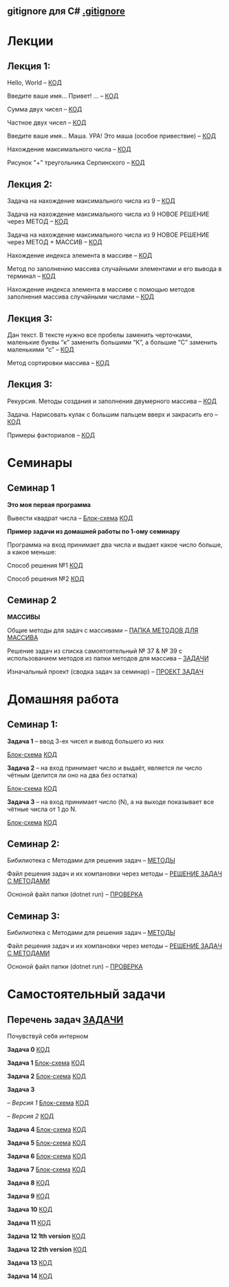 ## **gitignore для C#** [.gitignore](FirstSemi/.gitignore)

# Лекции

## Лекция 1:

Hello, World – [КОД](FirstLecture/Example001_HelloConsole/Program.cs)

Введите ваше имя... Привет! ... – [КОД](FirstLecture/Example002_HelloUser/Program.cs) 

Сумма двух чисел – [КОД](FirstLecture/Example003_Sum/Program.cs)

Частное двух чисел – [КОД](FirstLecture/Example004_Div/Program.cs)

Введите ваше имя... Маша. УРА! Это маша (особое привествие) – [КОД](FirstLecture/Example005_ConditionIfElse/Program.cs)

Нахождение максимального числа – [КОД](FirstLecture/Example006_Base/Program.cs)

Рисунок "+" треугольника Серпинского – [КОД](FirstLecture/Example007_Magic/Program.cs)

## Лекция 2:

Задача на нахождение максимального числа из 9 – [КОД](02Lecture/Example008_MaxFrom9/Program.cs)

Задача на нахождение максимального числа из 9 НОВОЕ РЕШЕНИЕ через МЕТОД – [КОД](02Lecture/Example008_MaxFrom9_Function/Program.cs)

Задача на нахождение максимального числа из 9 НОВОЕ РЕШЕНИЕ через МЕТОД + МАССИВ – [КОД](02Lecture/Example008_MaxFrom9_Massiv/Program.cs)

Нахождение индекса элемента в массиве – [КОД](02Lecture/Example009_FindArrayElement/Program.cs)

Метод по заполнению массива случайными элементами и его вывода в терминал – [КОД](02Lecture/Example010_ArrayLibrary/Program.cs)

Нахождение индекса элемента в массиве с помощью методов заполнения массива случайными числами – [КОД](02Lecture/Example009&010_FindArrayElementLibrary/Program.cs)

## Лекция 3:

Дан текст. В тексте нужно все пробелы заменить черточками, маленькие буквы “к” заменить большими “К”, а большие “С” заменить маленькими “с” – [КОД](03Lecture/Task01_SpaceTo_&kToK&CToc/Program.cs)

Метод сортировки массива – [КОД](03Lecture/Task02_ArraySorting/Program.cs)

## Лекция 3:

Рекурсия. Методы создания и заполнения двумерного массива – [КОД](04Lecture/Recursia/Program.cs)

Задача. Нарисовать кулак с большим пальцем вверх и закрасить его – [КОД](04Lecture/Task_FingerUp/Program.cs)

Примеры факториалов – [КОД](04Lecture/Task!Factorial/Program.cs)

# Семинары

## Семинар 1

**Это моя первая программа**

Вывести квадрат числа – [Блок-схема](FirstSemi/Task001_Square/BlockDiagram.drawio.png) 
[КОД](FirstSemi/Task001_Square/Program.cs)

**Пример задачи из домашней работы по 1-ому семинару**

Программа на вход принимает два числа
и выдает какое число больше, а какое меньше:

Способ решения №1 [КОД](HomeWork/HomeWork001/Task00_BiggestNumber2/Program.cs)

Способ решения №2 [КОД](HomeWork/HomeWork001/Task00_1_BiggestNumber2/Program.cs)

## Семинар 2

**МАССИВЫ**

Общие методы для задач с массивами – [ПАПКА МЕТОДОВ ДЛЯ МАССИВА](Array/MyLibrary.cs)

Решение задач из списка самоятоятельный № 37 & № 39 с использованием методов из папки методов для массива – [ЗАДАЧИ](Array/TasksLibrary.cs)

Изначальный проект (сводка задач за семинар) – [ПРОЕКТ ЗАДАЧ](Array/Seminar02.cs)


# Домашняя работа

## Семинар 1:

**Задача 1** – ввод 3-ех чисел и вывод большего из них

[Блок-схема](HomeWork/HomeWork001/Task01_%20BiggestNumber3/HWTask01_Block.drawio.png)
[КОД](HomeWork/HomeWork001/Task01_%20BiggestNumber3/Program.cs)

**Задача 2** – на вход принимает число и выдаёт, является ли число чётным (делится ли оно на два без остатка)

[Блок-схема](HomeWork/HomeWork001/Task02_EvenNumber/HWTask02_Block.drawio.png)
[КОД](HomeWork/HomeWork001/Task02_EvenNumber/Program.cs)

**Задача 3** – на вход принимает число (N), а на выходе показывает все чётные числа от 1 до N.

[Блок-схема](HomeWork/HomeWork001/Task03_N_Even/Program.cs)
[КОД](HomeWork/HomeWork001/Task03_N_Even/HWTask03_N_Even_Block.drawio.png)

## Семинар 2:

Бибилиотека с Методами для решения задач – [МЕТОДЫ](HomeWork/HomeWork002/HW02Library.cs)

Файл решения задач и их компановки через методы – [РЕШЕНИЕ ЗАДАЧ С МЕТОДАМИ](HomeWork/HomeWork002/TasksLibrary.cs)

Осноной файл папки (dotnet run) – [ПРОВЕРКА](HomeWork/HomeWork002/Program.cs)

## Семинар 3:

Бибилиотека с Методами для решения задач – [МЕТОДЫ](HomeWork/HomeWork003/HW03_Library.cs)

Файл решения задач и их компановки через методы – [РЕШЕНИЕ ЗАДАЧ С МЕТОДАМИ](HomeWork/HomeWork003/HW03Tasks_Library.cs)

Осноной файл папки (dotnet run) – [ПРОВЕРКА](HomeWork/HomeWork003/Program.cs)

# Самостоятельный задачи

## Перечень задач [ЗАДАЧИ](TASKS!!)

Почувствуй себя интерном 

**Задача 0** [КОД](MySelf_Tasks/Feel_Intern/Task00/Program.cs)

**Задача 1** 
[Блок-схема](MySelf_Tasks/Feel_Intern/Task01/Feel_Intern_Task01_Block.drawio.png) [КОД](MySelf_Tasks/Feel_Intern/Task01/Program.cs)

**Задача 2**  [Блок-схема](MySelf_Tasks/Feel_Intern/Task02/Feel_Intern_Task02_Block.drawio.png) [КОД](MySelf_Tasks/Feel_Intern/Task02/Program.cs)

**Задача 3**  

– *Версия 1* [Блок-схема](MySelf_Tasks/Feel_Intern/Task03_version01/Feel_Intern_Task03_Block.drawio.png) [КОД](MySelf_Tasks/Feel_Intern/Task03_version01/Program.cs)

– *Версия 2* [КОД](MySelf_Tasks/Feel_Intern/Task03_version02/Program.cs)

**Задача 4**  [Блок-схема](MySelf_Tasks/Feel_Intern/Task04/FeelInternTask04_Block.drawio.png) [КОД](MySelf_Tasks/Feel_Intern/Task04/Program.cs)

**Задача 5**  [Блок-схема](MySelf_Tasks/Feel_Intern/Task05/FeelInternTask05_Block.drawio.png) [КОД](MySelf_Tasks/Feel_Intern/Task05/Program.cs)

**Задача 6**  [Блок-схема](MySelf_Tasks/Feel_Intern/Task06/FeelIntern_Task06.drawio.png) [КОД](MySelf_Tasks/Feel_Intern/Task06/Program.cs)

**Задача 7**  [Блок-схема](MySelf_Tasks/Feel_Intern/Task07/FeelInternTask07_Block.drawio.png) [КОД](MySelf_Tasks/Feel_Intern/Task07/Program.cs)

**Задача 8**  [КОД](MySelf_Tasks/Feel_Intern/Task08/Program.cs)

**Задача 9**  [КОД](MySelf_Tasks/Feel_Intern/Task09/Program.cs)

**Задача 10**  [КОД](MySelf_Tasks/Feel_Intern/Task10/Program.cs)

**Задача 11**  [КОД](MySelf_Tasks/Feel_Intern/Task11/Program.cs)

**Задача 12 1th version**  [КОД](MySelf_Tasks/Feel_Intern/Task12_1thVersion/Program.cs)

**Задача 12 2th version**  [КОД](MySelf_Tasks/Feel_Intern/Task12_2ndVersion/Program.cs)

**Задача 13**  [КОД](MySelf_Tasks/Feel_Intern/Task13/Program.cs)

**Задача 14**  [КОД](MySelf_Tasks/Feel_Intern/Task14/Program.cs)


